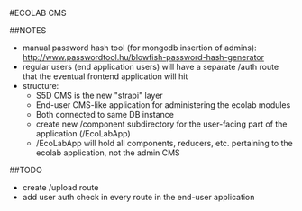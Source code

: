 #ECOLAB CMS

##NOTES
  - manual password hash tool (for mongodb insertion of admins):
    http://www.passwordtool.hu/blowfish-password-hash-generator
  - regular users (end application users) will have a separate /auth route that the eventual frontend application will hit
  - structure:
    - S5D CMS is the new "strapi" layer
    - End-user CMS-like application for administering the ecolab modules
    - Both connected to same DB instance
    - create new /component subdirectory for the user-facing part of the application (/EcoLabApp)
    - /EcoLabApp will hold all components, reducers, etc. pertaining to the ecolab application, not the admin CMS

##TODO
  - create /upload route
  - add user auth check in every route in the end-user application
  
